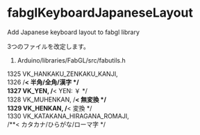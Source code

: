 # fabglKeyboardJapaneseLayout
Add Japanese keyboard layout to fabgl library

3つのファイルを改定します。

1. Arduino/libraries/FabGL/src/fabutils.h

  1325  VK_HANKAKU_ZENKAKU_KANJI,  
  1326                      /**< 半角/全角/漢字 */  
  1327  VK_YEN,             /**< YEN: ￥ */  
  1328  VK_MUHENKAN,        /**< 無変換 */  
  1329  VK_HENKAN,          /**< 変換 */  
  1330  VK_KATAKANA_HIRAGANA_ROMAJI,  
                            /**< カタカナ/ひらがな/ローマ字 */  
  
